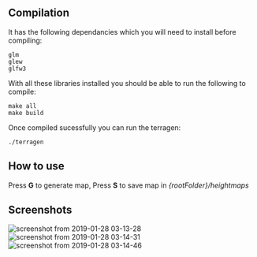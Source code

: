 Compilation
-----------

It has the following dependancies which you will need to install before compiling:

    glm
    glew
    glfw3

With all these libraries installed you should be able to run the following to 
compile:

    make all
    make build

Once compiled
sucessfully you can run the terragen:

    ./terragen
    
How to use
-----------

Press **G** to generate map,
Press **S** to save map in *{rootFolder}/heightmaps*

Screenshots
------------

![screenshot from 2019-01-28 03-13-28](https://user-images.githubusercontent.com/22000537/51808904-a5ec7580-22ab-11e9-8356-5d523155e7e5.png)
![screenshot from 2019-01-28 03-14-31](https://user-images.githubusercontent.com/22000537/51808910-b8ff4580-22ab-11e9-846d-7bf0c627ce1f.png)
![screenshot from 2019-01-28 03-14-46](https://user-images.githubusercontent.com/22000537/51808913-bd2b6300-22ab-11e9-87f5-ec4ec8219bcd.png)
